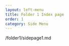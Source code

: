 ```yaml
---
layout: left-menu
title: Folder 1 Index page
order: 1
category: Side Menu
---
```


/folder1/sidepage1.md